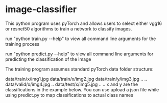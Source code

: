 # image-classifier
This python program uses pyTorch and allows users to select either vgg16 or resnet50 algorithms to train a network to classify images. 

run "python train.py --help" to view all command line arguments for the training process

run "python predict.py --help" to view all command line arguments for predicting the classification of the image


The training program assumes standard pyTorch data folder structure: 

data/train/x/img1.jpg
data/train/x/img2.jpg
data/train/y/img3.jpg
..
..
data/valid/x/img4.jpg
..
data/test/x/img5.jpg
..
..
x and y are the classifications in the example below. You can use upload a json file while using predict.py 
to map classifications to actual class names
